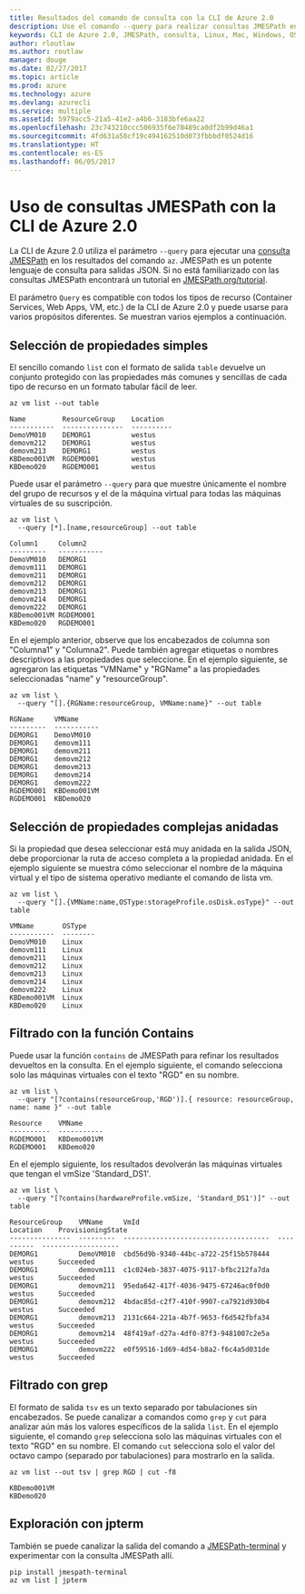 ```yaml
---
title: Resultados del comando de consulta con la CLI de Azure 2.0
description: Use el comando --query para realizar consultas JMESPath en la salida de los comandos de la CLI de Azure 2.0.
keywords: CLI de Azure 2.0, JMESPath, consulta, Linux, Mac, Windows, OS X
author: rloutlaw
ms.author: routlaw
manager: douge
ms.date: 02/27/2017
ms.topic: article
ms.prod: azure
ms.technology: azure
ms.devlang: azurecli
ms.service: multiple
ms.assetid: 5979acc5-21a5-41e2-a4b6-3183bfe6aa22
ms.openlocfilehash: 23c743210ccc506935f6e78489ca0df2b99d46a1
ms.sourcegitcommit: 4fd631a58cf19c494162510d073fbbbdf0524d16
ms.translationtype: HT
ms.contentlocale: es-ES
ms.lasthandoff: 06/05/2017
---
```

# <a name="using-jmespath-queries-with-azure-cli-20"></a>Uso de consultas JMESPath con la CLI de Azure 2.0

La CLI de Azure 2.0 utiliza el parámetro `--query` para ejecutar una [consulta JMESPath](http://jmespath.org) en los resultados del comando `az`. JMESPath es un potente lenguaje de consulta para salidas JSON.  Si no está familiarizado con las consultas JMESPath encontrará un tutorial en [JMESPath.org/tutorial](http:/JMESPath.org/tutorial.html).

El parámetro `Query` es compatible con todos los tipos de recurso (Container Services, Web Apps, VM, etc.) de la CLI de Azure 2.0 y puede usarse para varios propósitos diferentes.  Se muestran varios ejemplos a continuación.

## <a name="selecting-simple-properties"></a>Selección de propiedades simples

El sencillo comando `list` con el formato de salida `table` devuelve un conjunto protegido con las propiedades más comunes y sencillas de cada tipo de recurso en un formato tabular fácil de leer.

```azurecli-interactive
az vm list --out table
```

```
Name         ResourceGroup    Location
-----------  ---------------  ----------
DemoVM010    DEMORG1          westus
demovm212    DEMORG1          westus
demovm213    DEMORG1          westus
KBDemo001VM  RGDEMO001        westus
KBDemo020    RGDEMO001        westus
```

Puede usar el parámetro `--query` para que muestre únicamente el nombre del grupo de recursos y el de la máquina virtual para todas las máquinas virtuales de su suscripción.

```azurecli-interactive
az vm list \
  --query [*].[name,resourceGroup] --out table
```

```
Column1     Column2
---------   -----------
DemoVM010   DEMORG1
demovm111   DEMORG1
demovm211   DEMORG1
demovm212   DEMORG1
demovm213   DEMORG1
demovm214   DEMORG1
demovm222   DEMORG1
KBDemo001VM RGDEMO001
KBDemo020   RGDEMO001
```

En el ejemplo anterior, observe que los encabezados de columna son "Columna1" y "Columna2".  Puede también agregar etiquetas o nombres descriptivos a las propiedades que seleccione.  En el ejemplo siguiente, se agregaron las etiquetas "VMName" y "RGName" a las propiedades seleccionadas "name" y "resourceGroup".


```azurecli-interactive
az vm list \
  --query "[].{RGName:resourceGroup, VMName:name}" --out table
```

```
RGName     VMName
---------  -----------
DEMORG1    DemoVM010
DEMORG1    demovm111
DEMORG1    demovm211
DEMORG1    demovm212
DEMORG1    demovm213
DEMORG1    demovm214
DEMORG1    demovm222
RGDEMO001  KBDemo001VM
RGDEMO001  KBDemo020
```

## <a name="selecting-complex-nested-properties"></a>Selección de propiedades complejas anidadas

Si la propiedad que desea seleccionar está muy anidada en la salida JSON, debe proporcionar la ruta de acceso completa a la propiedad anidada. En el ejemplo siguiente se muestra cómo seleccionar el nombre de la máquina virtual y el tipo de sistema operativo mediante el comando de lista vm.

```azurecli-interactive
az vm list \
  --query "[].{VMName:name,OSType:storageProfile.osDisk.osType}" --out table
```

```
VMName       OSType
-----------  --------
DemoVM010    Linux
demovm111    Linux
demovm211    Linux
demovm212    Linux
demovm213    Linux
demovm214    Linux
demovm222    Linux
KBDemo001VM  Linux
KBDemo020    Linux
```

## <a name="filter-with-the-contains-function"></a>Filtrado con la función Contains

Puede usar la función `contains` de JMESPath para refinar los resultados devueltos en la consulta.
En el ejemplo siguiente, el comando selecciona solo las máquinas virtuales con el texto "RGD" en su nombre.  

```azurecli-interactive
az vm list \
  --query "[?contains(resourceGroup,'RGD')].{ resource: resourceGroup, name: name }" --out table
```

```
Resource    VMName
----------  -----------
RGDEMO001   KBDemo001VM
RGDEMO001   KBDemo020
```

En el ejemplo siguiente, los resultados devolverán las máquinas virtuales que tengan el vmSize 'Standard_DS1'.

```azurecli-interactive
az vm list \
  --query "[?contains(hardwareProfile.vmSize, 'Standard_DS1')]" --out table
```

```
ResourceGroup    VMName     VmId                                  Location    ProvisioningState
---------------  ---------  ------------------------------------  ----------  -------------------
DEMORG1          DemoVM010  cbd56d9b-9340-44bc-a722-25f15b578444  westus      Succeeded
DEMORG1          demovm111  c1c024eb-3837-4075-9117-bfbc212fa7da  westus      Succeeded
DEMORG1          demovm211  95eda642-417f-4036-9475-67246ac0f0d0  westus      Succeeded
DEMORG1          demovm212  4bdac85d-c2f7-410f-9907-ca7921d930b4  westus      Succeeded
DEMORG1          demovm213  2131c664-221a-4b7f-9653-f6d542fbfa34  westus      Succeeded
DEMORG1          demovm214  48f419af-d27a-4df0-87f3-9481007c2e5a  westus      Succeeded
DEMORG1          demovm222  e0f59516-1d69-4d54-b8a2-f6c4a5d031de  westus      Succeeded
```

## <a name="filter-with-grep"></a>Filtrado con grep

El formato de salida `tsv` es un texto separado por tabulaciones sin encabezados. Se puede canalizar a comandos como `grep` y `cut` para analizar aún más los valores específicos de la salida `list`. En el ejemplo siguiente, el comando `grep` selecciona solo las máquinas virtuales con el texto "RGD" en su nombre.  El comando `cut` selecciona solo el valor del octavo campo (separado por tabulaciones) para mostrarlo en la salida.

```azurecli-interactive
az vm list --out tsv | grep RGD | cut -f8
```

```
KBDemo001VM
KBDemo020
```

## <a name="explore-with-jpterm"></a>Exploración con jpterm

También se puede canalizar la salida del comando a [JMESPath-terminal](https://github.com/jmespath/jmespath.terminal) y experimentar con la consulta JMESPath allí.

```bash
pip install jmespath-terminal
az vm list | jpterm
```


